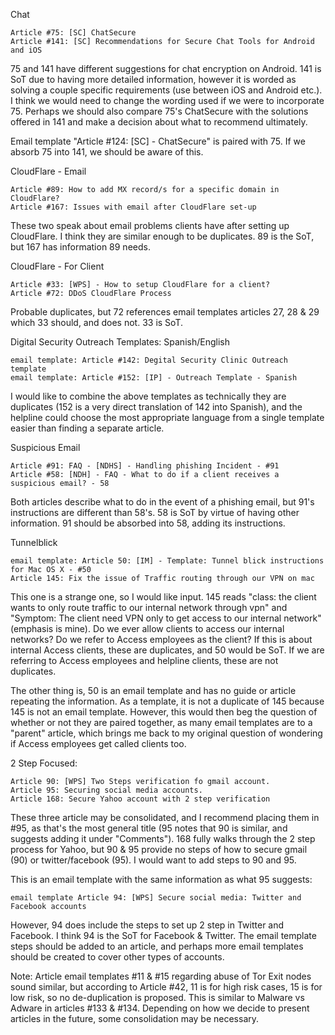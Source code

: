 

Chat

    Article #75: [SC] ChatSecure
    Article #141: [SC] Recommendations for Secure Chat Tools for Android and iOS

75 and 141 have different suggestions for chat encryption on Android. 141 is SoT due to having more detailed information, however it is worded as solving a couple specific requirements (use between iOS and Android etc.). I think we would need to change the wording used if we were to incorporate 75. Perhaps we should also compare 75's ChatSecure with the solutions offered in 141 and make a decision about what to recommend ultimately.

Email template "Article #124: [SC] - ChatSecure" is paired with 75. If we absorb 75 into 141, we should be aware of this.


CloudFlare - Email

    Article #89: How to add MX record/s for a specific domain in CloudFlare?
    Article #167: Issues with email after CloudFlare set-up

These two speak about email problems clients have after setting up CloudFlare. I think they are similar enough to be duplicates. 89 is the SoT, but 167 has information 89 needs.

CloudFlare - For Client

    Article #33: [WPS] - How to setup CloudFlare for a client?
    Article #72: DDoS CloudFlare Process

Probable duplicates, but 72 references email templates articles 27, 28 & 29 which 33 should, and does not. 33 is SoT.


Digital Security Outreach Templates: Spanish/English

    email template: Article #142: Degital Security Clinic Outreach template
    email template: Article #152: [IP] - Outreach Template - Spanish

I would like to combine the above templates as technically they are duplicates (152 is a very direct translation of 142 into Spanish), and the helpline could choose the most appropriate language from a single template easier than finding a separate article.


Suspicious Email

    Article #91: FAQ - [NDHS] - Handling phishing Incident - #91
    Article #58: [NDH] - FAQ - What to do if a client receives a suspicious email? - 58

Both articles describe what to do in the event of a phishing email, but 91's instructions are different than 58's. 58 is SoT by virtue of having other information. 91 should be absorbed into 58, adding its instructions.

Tunnelblick

    email template: Article 50: [IM] - Template: Tunnel blick instructions for Mac OS X - #50
    Article 145: Fix the issue of Traffic routing through our VPN on mac

This one is a strange one, so I would like input. 145 reads "class: the client wants to only route traffic to our internal network through vpn" and "Symptom: The client need VPN only to get access to our internal network" (emphasis is mine). Do we ever allow clients to access our internal networks? Do we refer to Access employees as the client? If this is about internal Access clients, these are duplicates, and 50 would be SoT. If we are referring to Access employees and helpline clients, these are not duplicates. 

The other thing is, 50 is an email template and has no guide or article repeating the information. As a template, it is not a duplicate of 145 because 145 is not an email template. However, this would then beg the question of whether or not they are paired together, as many email templates are to a "parent" article, which brings me back to my original question of wondering if Access employees get called clients too.


2 Step Focused:

    Article 90: [WPS] Two Steps verification fo gmail account.
    Article 95: Securing social media accounts.
    Article 168: Secure Yahoo account with 2 step verification

These three article may be consolidated, and I recommend placing them in #95, as that's the most general title (95 notes that 90 is similar, and suggests adding it under "Comments"). 168 fully walks through the 2 step process for Yahoo, but 90 & 95 provide no steps of how to secure gmail (90) or twitter/facebook (95). I would want to add steps to 90 and 95.

This is an email template with the same information as what 95 suggests:

    email template Article 94: [WPS] Secure social media: Twitter and Facebook accounts

However, 94 does include the steps to set up 2 step in Twitter and Facebook. I think 94 is the SoT for Facebook & Twitter. The email template steps should be added to an article, and perhaps more email templates should be created to cover other types of accounts.


Note:
Article email templates #11 & #15 regarding abuse of Tor Exit nodes sound similar, but according to Article #42, 11 is for high risk cases, 15 is for low risk, so no de-duplication is proposed. This is similar to Malware vs Adware in articles #133 & #134. Depending on how we decide to present articles in the future, some consolidation may be necessary.

